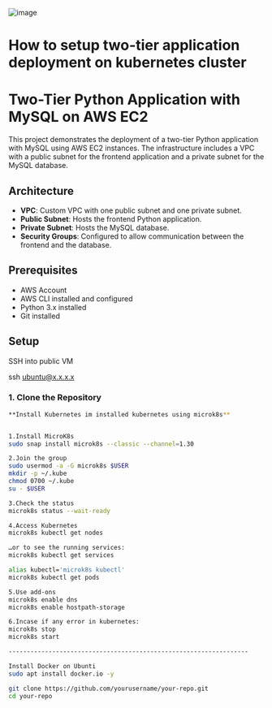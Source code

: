 ![image](https://github.com/Nithish14R/Devops-two-tier-python-app/assets/99314885/9937746d-736b-41bd-bfda-3943223913c5)


# How to setup two-tier application deployment on kubernetes cluster

# Two-Tier Python Application with MySQL on AWS EC2

This project demonstrates the deployment of a two-tier Python application with MySQL using AWS EC2 instances. The infrastructure includes a VPC with a public subnet for the frontend application and a private subnet for the MySQL database.

## Architecture

- **VPC**: Custom VPC with one public subnet and one private subnet.
- **Public Subnet**: Hosts the frontend Python application.
- **Private Subnet**: Hosts the MySQL database.
- **Security Groups**: Configured to allow communication between the frontend and the database.

## Prerequisites

- AWS Account
- AWS CLI installed and configured
- Python 3.x installed
- Git installed

## Setup
SSH into public VM

ssh ubuntu@x.x.x.x

### 1. Clone the Repository

```bash
**Install Kubernetes im installed kubernetes using microk8s**


1.Install MicroK8s
sudo snap install microk8s --classic --channel=1.30

2.Join the group
sudo usermod -a -G microk8s $USER
mkdir -p ~/.kube
chmod 0700 ~/.kube
su - $USER

3.Check the status
microk8s status --wait-ready

4.Access Kubernetes
microk8s kubectl get nodes

…or to see the running services:
microk8s kubectl get services

alias kubectl='microk8s kubectl'
microk8s kubectl get pods

5.Use add-ons
microk8s enable dns
microk8s enable hostpath-storage

6.Incase if any error in kubernetes:
microk8s stop
microk8s start

------------------------------------------------------------------

Install Docker on Ubunti
sudo apt install docker.io -y

git clone https://github.com/yourusername/your-repo.git
cd your-repo






